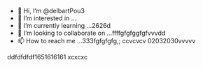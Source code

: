 - 👋 Hi, I’m @delbartPou3
- 👀 I’m interested in ...
- 🌱 I’m currently learning ...2626d
- 💞️ I’m looking to collaborate on ...ffffgfgfggfgfvvvdd
- 📫 How to reach me ...333fgfgfgfg,; ccvcvcv
02032030vvvvv
<!---161561561
delbartPou3/delbartPou3 is a ✨ special ✨ repository because its `README.md` (this file) appears on your GitHub profile.dfdfdfdf
You can click the Preview link to take a look at your changes.
--->
ddfdfdfdf1651616161
xcxcxc
